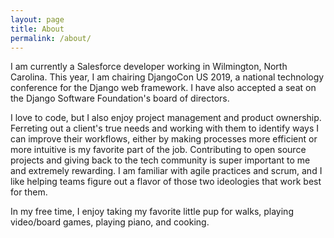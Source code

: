```yaml
---
layout: page
title: About
permalink: /about/
---
```


<!-- This is the base Jekyll theme. You can find out more info about customizing your Jekyll theme, as well as basic Jekyll usage documentation at [jekyllrb.com](https://jekyllrb.com/)

You can find the source code for Minima at GitHub:
[jekyll][jekyll-organization] /
[minima](https://github.com/jekyll/minima)

You can find the source code for Jekyll at GitHub:
[jekyll][jekyll-organization] /
[jekyll](https://github.com/jekyll/jekyll)


[jekyll-organization]: https://github.com/jekyll -->

I am currently a Salesforce developer working in Wilmington, North Carolina. This year, I am chairing DjangoCon US 2019, a national technology conference for the Django web framework. I have also accepted a seat on the Django Software Foundation's board of directors.

I love to code, but I also enjoy project management and product ownership. Ferreting out a client's true needs and working with them to identify ways I can improve their workflows, either by making processes more efficient or more intuitive is my favorite part of the job. Contributing to open source projects and giving back to the tech community is super important to me and extremely rewarding. I am familiar with agile practices and scrum, and I like helping teams figure out a flavor of those two ideologies that work best for them. 

In my free time, I enjoy taking my favorite little pup for walks, playing video/board games, playing piano, and cooking.
